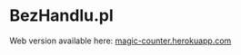 # BezHandlu.pl

Web version available here: [magic-counter.herokuapp.com](https://bezhandlu.herokuapp.com/)